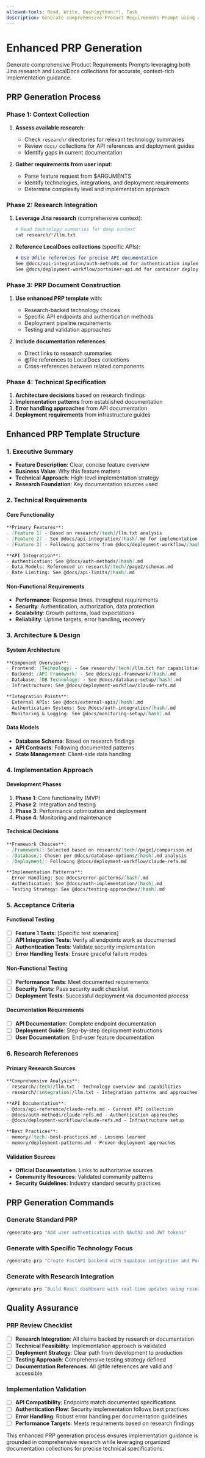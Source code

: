 ```yaml
---
allowed-tools: Read, Write, Bash(python:*), Task
description: Generate comprehensive Product Requirements Prompt using research and LocalDocs
---
```


# Enhanced PRP Generation

Generate comprehensive Product Requirements Prompts leveraging both Jina research and LocalDocs collections for accurate, context-rich implementation guidance.

## PRP Generation Process

### Phase 1: Context Collection
1. **Assess available research**:
   - Check `research/` directories for relevant technology summaries
   - Review `docs/` collections for API references and deployment guides
   - Identify gaps in current documentation

2. **Gather requirements from user input**:
   - Parse feature request from $ARGUMENTS
   - Identify technologies, integrations, and deployment requirements
   - Determine complexity level and implementation approach

### Phase 2: Research Integration
1. **Leverage Jina research** (comprehensive context):
   ```bash
   # Read technology summaries for deep context
   cat research/*/llm.txt
   ```

2. **Reference LocalDocs collections** (specific APIs):
   ```markdown
   # Use @file references for precise API documentation
   See @docs/api-integration/auth-methods.md for authentication implementation.
   See @docs/deployment-workflow/portainer-api.md for container deployment.
   ```

### Phase 3: PRP Document Construction
1. **Use enhanced PRP template** with:
   - Research-backed technology choices
   - Specific API endpoints and authentication methods
   - Deployment pipeline requirements
   - Testing and validation approaches

2. **Include documentation references**:
   - Direct links to research summaries
   - @file references to LocalDocs collections
   - Cross-references between related components

### Phase 4: Technical Specification
1. **Architecture decisions** based on research findings
2. **Implementation patterns** from established documentation
3. **Error handling approaches** from API documentation
4. **Deployment requirements** from infrastructure guides

## Enhanced PRP Template Structure

### 1. Executive Summary
- **Feature Description**: Clear, concise feature overview
- **Business Value**: Why this feature matters
- **Technical Approach**: High-level implementation strategy
- **Research Foundation**: Key documentation sources used

### 2. Technical Requirements

#### Core Functionality
```markdown
**Primary Features**:
- [Feature 1] - Based on research/[tech]/llm.txt analysis
- [Feature 2] - See @docs/api-integration/[hash].md for implementation details
- [Feature 3] - Following patterns from @docs/deployment-workflow/[hash].md

**API Integration**:
- Authentication: See @docs/auth-methods/[hash].md
- Data Models: Referenced in research/[tech]/page2/schemas.md
- Rate Limiting: See @docs/api-limits/[hash].md
```

#### Non-Functional Requirements
- **Performance**: Response times, throughput requirements
- **Security**: Authentication, authorization, data protection
- **Scalability**: Growth patterns, load expectations
- **Reliability**: Uptime targets, error handling, recovery

### 3. Architecture & Design

#### System Architecture
```markdown
**Component Overview**:
- Frontend: [Technology] - See research/[tech]/llm.txt for capabilities
- Backend: [API Framework] - See @docs/api-framework/[hash].md
- Database: [DB Technology] - See @docs/database-setup/[hash].md
- Infrastructure: See @docs/deployment-workflow/claude-refs.md

**Integration Points**:
- External APIs: See @docs/external-apis/[hash].md
- Authentication Systems: See @docs/auth-integration/[hash].md
- Monitoring & Logging: See @docs/monitoring-setup/[hash].md
```

#### Data Models
- **Database Schema**: Based on research findings
- **API Contracts**: Following documented patterns
- **State Management**: Client-side data handling

### 4. Implementation Approach

#### Development Phases
1. **Phase 1**: Core functionality (MVP)
2. **Phase 2**: Integration and testing  
3. **Phase 3**: Performance optimization and deployment
4. **Phase 4**: Monitoring and maintenance

#### Technical Decisions
```markdown
**Framework Choices**:
- [Framework]: Selected based on research/[tech]/page1/comparison.md
- [Database]: Chosen per @docs/database-options/[hash].md analysis
- [Deployment]: Following @docs/deployment-workflow/claude-refs.md

**Implementation Patterns**:
- Error Handling: See @docs/error-patterns/[hash].md
- Authentication: See @docs/auth-implementation/[hash].md  
- Testing Strategy: See @docs/testing-approaches/[hash].md
```

### 5. Acceptance Criteria

#### Functional Testing
- [ ] **Feature 1 Tests**: [Specific test scenarios]
- [ ] **API Integration Tests**: Verify all endpoints work as documented
- [ ] **Authentication Tests**: Validate security implementation
- [ ] **Error Handling Tests**: Ensure graceful failure modes

#### Non-Functional Testing  
- [ ] **Performance Tests**: Meet documented requirements
- [ ] **Security Tests**: Pass security audit checklist
- [ ] **Deployment Tests**: Successful deployment via documented process

#### Documentation Requirements
- [ ] **API Documentation**: Complete endpoint documentation
- [ ] **Deployment Guide**: Step-by-step deployment instructions
- [ ] **User Documentation**: End-user feature documentation

### 6. Research References

#### Primary Research Sources
```markdown
**Comprehensive Analysis**:
- research/[tech]/llm.txt - Technology overview and capabilities
- research/[integration]/llm.txt - Integration patterns and approaches

**API Documentation**:
- @docs/api-reference/claude-refs.md - Current API collection
- @docs/auth-methods/claude-refs.md - Authentication approaches
- @docs/deployment-workflow/claude-refs.md - Infrastructure setup

**Best Practices**:
- memory/[tech]-best-practices.md - Lessons learned
- memory/deployment-patterns.md - Proven deployment approaches
```

#### Validation Sources
- **Official Documentation**: Links to authoritative sources
- **Community Resources**: Validated community patterns
- **Security Guidelines**: Industry standard security practices

## PRP Generation Commands

### Generate Standard PRP
```bash
/generate-prp "Add user authentication with OAuth2 and JWT tokens"
```

### Generate with Specific Technology Focus
```bash
/generate-prp "Create FastAPI backend with Supabase integration and Portainer deployment"
```

### Generate with Research Integration
```bash
/generate-prp "Build React dashboard with real-time updates using research/websockets/llm.txt findings"
```

## Quality Assurance

### PRP Review Checklist
- [ ] **Research Integration**: All claims backed by research or documentation
- [ ] **Technical Feasibility**: Implementation approach is validated
- [ ] **Deployment Strategy**: Clear path from development to production
- [ ] **Testing Approach**: Comprehensive testing strategy defined
- [ ] **Documentation References**: All @file references are valid and accessible

### Implementation Validation
- [ ] **API Compatibility**: Endpoints match documented specifications  
- [ ] **Authentication Flow**: Security implementation follows best practices
- [ ] **Error Handling**: Robust error handling per documentation guidelines
- [ ] **Performance Targets**: Meets requirements based on research findings

This enhanced PRP generation process ensures implementation guidance is grounded in comprehensive research while leveraging organized documentation collections for precise technical specifications.
